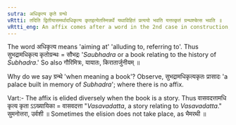 ```yaml
---
sutra: अधिकृत्य कृते ग्रन्थे
vRtti: तदिति द्वितीयासमर्थादधिकृत्य कृतइत्येतस्मिन्नर्थे यथाविहितं प्रत्ययो भवति यत्तत्कृतं ग्रन्थश्चेत्स भवति ॥
vRtti_eng: An affix comes after a word in the 2nd case in construction, in the sense of 'made in relation to any subject,' when the thing made is a 'book.'
---
```

The word अधिकृत्य means 'aiming at' 'alluding to, referring to'. Thus सुभद्रामधिकृत्य कृतोग्रन्थः = सौभद्रः '_Saubhadra_ or a book relating to the history of _Subhadra_.' So also गौरिमित्रः, यायातः, किरातार्जुनीयम् ॥

Why do we say ग्रन्थे 'when meaning a book'? Observe, सुभद्रामधिकृत्यकृतः प्रासादः 'a palace built in memory of _Subhadra_'; where there is no affix.

Vart:- The affix is elided diversely when the book is a story. Thus वासवदत्तामधि कृत्य कृता ऽऽख्यायिका = वासवदत्ता "_Vasavadatta_, a story relating to _Vasavadatta_." सुमनोत्तरा, उर्वशी ॥ Sometimes the elision does not take place, as भैमरथी ॥
